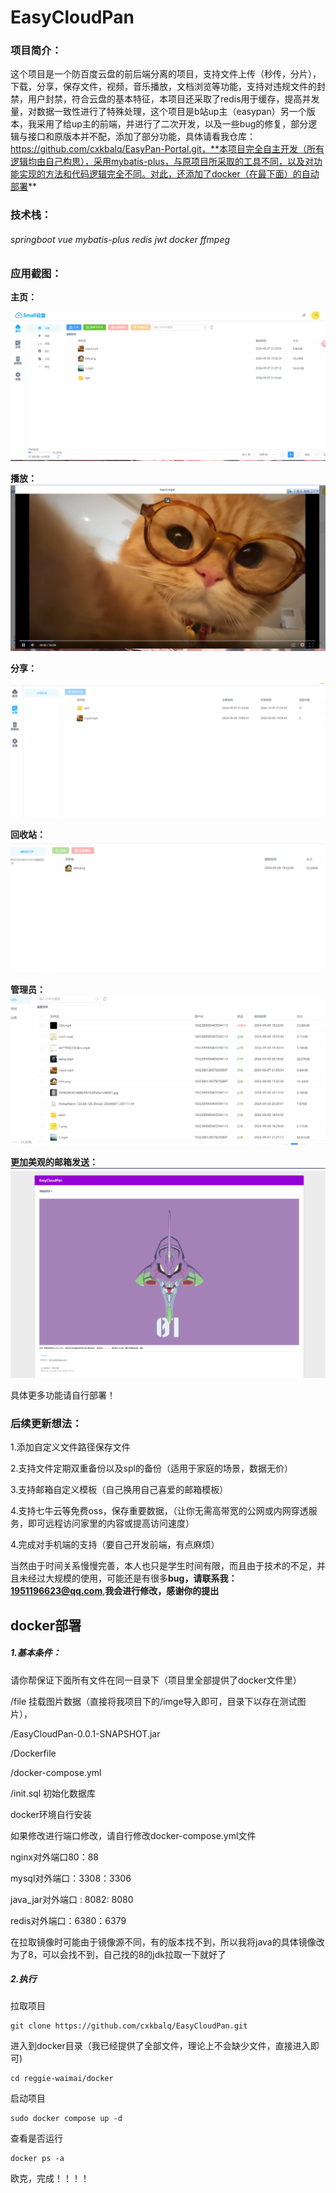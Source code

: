 # EasyCloudPan



### 项目简介：

​      这个项目是一个防百度云盘的前后端分离的项目，支持文件上传（秒传，分片），下载，分享，保存文件，视频，音乐播放，文档浏览等功能，支持对违规文件的封禁，用户封禁，符合云盘的基本特征，本项目还采取了redis用于缓存，提高并发量，对数据一致性进行了特殊处理，这个项目是b站up主（easypan）另一个版本，我采用了给up主的前端，并进行了二次开发，以及一些bug的修复，部分逻辑与接口和原版本并不配，添加了部分功能，具体请看我仓库：https://github.com/cxkbalq/EasyPan-Portal.git，**本项目完全自主开发（所有逻辑均由自己构思），采用mybatis-plus，与原项目所采取的工具不同，以及对功能实现的方法和代码逻辑完全不同。对此，还添加了docker（在最下面）的自动部署**



### 技术栈：

###### springboot    vue    mybatis-plus   redis   jwt  docker  ffmpeg



### 应用截图：



**主页：**

![1](image\首页.png)



**播放：**![2](image\播放.png)



**分享：**

![3](image\分享.png)



**回收站：![2](image\删除.png)**

**管理员：**![2](image\管理员.png)



**更加美观的邮箱发送：**![2](image\邮箱.png)





具体更多功能请自行部署！





### 后续更新想法：

1.添加自定义文件路径保存文件

2.支持文件定期双重备份以及spl的备份（适用于家庭的场景，数据无价）

3.支持邮箱自定义模板（自己换用自己喜爱的邮箱模板）

4.支持七牛云等免费oss，保存重要数据，（让你无需高带宽的公网或内网穿透服务，即可远程访问家里的内容或提高访问速度）

4.完成对手机端的支持（要自己开发前端，有点麻烦）



当然由于时间关系慢慢完善，本人也只是学生时间有限，而且由于技术的不足，并且未经过大规模的使用，可能还是有很多**bug，请联系我：1951196623@qq.com**,**我会进行修改，感谢你的提出**



## docker部署



##### 1.基本条件：



请你帮保证下面所有文件在同一目录下（项目里全部提供了docker文件里）

/file 挂载图片数据（直接将我项目下的/imge导入即可，目录下以存在测试图片），

/EasyCloudPan-0.0.1-SNAPSHOT.jar

/Dockerfile

/docker-compose.yml

/init.sql 初始化数据库

docker环境自行安装

如果修改进行端口修改，请自行修改docker-compose.yml文件

nginx对外端口80：88

mysql对外端口：3308：3306

java_jar对外端口 : 8082: 8080

redis对外端口：6380：6379



在拉取镜像时可能由于镜像源不同，有的版本找不到，所以我将java的具体镜像改为了8，可以会找不到，自己找的8的jdk拉取一下就好了

##### 2.执行



拉取项目

```
git clone https://github.com/cxkbalq/EasyCloudPan.git
```



进入到docker目录（我已经提供了全部文件，理论上不会缺少文件，直接进入即可)

```
cd reggie-waimai/docker
```



启动项目

```
sudo docker compose up -d
```



查看是否运行

```
docker ps -a
```



欧克，完成！！！！
